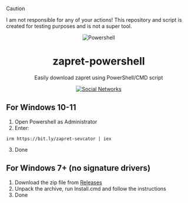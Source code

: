> [!CAUTION]
> I am not responsible for any of your actions! This repository and script is created for testing purposes and is not a super tool.

<p align="center"><img src="https://raw.githubusercontent.com/gist/Xainey/d5bde7d01dcbac51ac951810e94313aa/raw/6c858c46726541b48ddaaebab29c41c07a196394/PowerShell.svg" alt="Powershell"></p>
<h1 align="center">zapret-powershell</h1>

<p align="center">Easily download zapret using PowerShell/CMD script</p>

<p align="center">
    <a href="https://t.me/sevcator">
        <img src="https://img.shields.io/badge/Social%20Networks-white?style=flat-square&link=https%3A%2F%2Fsevcator.github.io%2F" alt="Social Networks" />
    </a>
</p>

## For Windows 10-11
1. Open Powershell as Administrator
2. Enter:
```
irm https://bit.ly/zapret-sevcator | iex
```
3. Done

## For Windows 7+ (no signature drivers)
1. Download the zip file from [Releases](https://github.com/sevcator/zapret-powershell/releases/tag/1.0)
2. Unpack the archive, run Install.cmd and follow the instructions
3. Done
